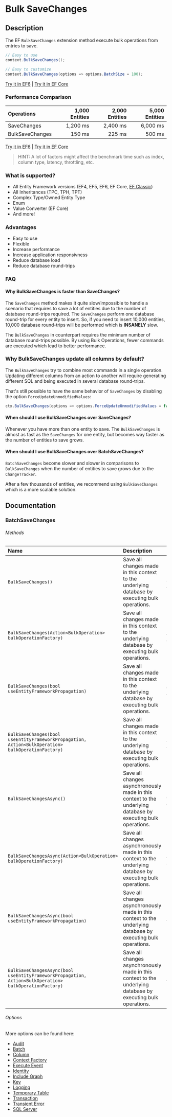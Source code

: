 # Bulk SaveChanges

## Description

The EF `BulkSaveChanges` extension method execute bulk operations from entries to save.

```csharp
// Easy to use
context.BulkSaveChanges();

// Easy to customize
context.BulkSaveChanges(options => options.BatchSize = 100);
```
[Try it in EF6](https://dotnetfiddle.net/MP65WH) | [Try it in EF Core](https://dotnetfiddle.net/4nbecz)

### Performance Comparison

| Operations       | 1,000 Entities | 2,000 Entities | 5,000 Entities |
| :--------------- | -------------: | -------------: | -------------: |
| SaveChanges      | 1,200 ms       | 2,400 ms       | 6,000 ms       |
| BulkSaveChanges  | 150 ms         | 225 ms         | 500 ms         |

[Try it in EF6](https://dotnetfiddle.net/4FLmNE) | [Try it in EF Core](https://dotnetfiddle.net/Oshg3S)

> HINT: A lot of factors might affect the benchmark time such as index, column type, latency, throttling, etc.

### What is supported?
- All Entity Framework versions (EF4, EF5, EF6, EF Core, [EF Classic](https://entityframework-classic.net/))
- All Inheritances (TPC, TPH, TPT)
- Complex Type/Owned Entity Type
- Enum
- Value Converter (EF Core)
- And more!

### Advantages
- Easy to use
- Flexible
- Increase performance
- Increase application responsivness
- Reduce database load
- Reduce database round-trips

### FAQ

#### Why BulkSaveChanges is faster than SaveChanges?
The `SaveChanges` method makes it quite slow/impossible to handle a scenario that requires to save a lot of entities due to the number of database round-trips required. The `SaveChanges` perform one database round-trip for every entity to insert. So, if you need to insert 10,000 entities, 10,000 database round-trips will be performed which is **INSANELY** slow.

The `BulkSaveChanges` in counterpart requires the minimum number of database round-trips possible. By using Bulk Operations, fewer commands are executed which lead to better performance.

### Why BulkSaveChanges update all columns by default?
The `BulkSaveChanges` try to combine most commands in a single operation. Updating different columns from an action to another will require generating different SQL and being executed in several database round-trips.

That's still possible to have the same behavior of `SaveChanges` by disabling the option `ForceUpdateUnmodifiedValues`:

```csharp
ctx.BulkSaveChanges(options => options.ForceUpdateUnmodifiedValues = false);
```

#### When should I use BulkSaveChanges over SaveChanges?
Whenever you have more than one entity to save. The `BulkSaveChanges` is almost as fast as the `SaveChanges` for one entity, but becomes way faster as the number of entities to save grows.

#### When should I use BulkSaveChanges over BatchSaveChanges?
`BatchSaveChanges` become slower and slower in comparisons to `BulkSaveChanges` when the number of entities to save grows due to the `ChangeTracker`.

After a few thousands of entities, we recommend using `BulkSaveChanges` which is a more scalable solution.

## Documentation

### BatchSaveChanges

###### Methods

| Name | Description | Example |
| :--- | :---------- | :------ |
| `BulkSaveChanges()` | Save all changes made in this context to the underlying database by executing bulk operations. | [EF6](https://dotnetfiddle.net/nKd0mT) / [EFCore](https://dotnetfiddle.net/s0NxkN)|
| `BulkSaveChanges(Action<BulkOperation> bulkOperationFactory)` | Save all changes made in this context to the underlying database by executing bulk operations. | [EF6](https://dotnetfiddle.net/lJVdXR) / [EFCore](https://dotnetfiddle.net/yd4iaz)|
| `BulkSaveChanges(bool useEntityFrameworkPropagation)` | Save all changes made in this context to the underlying database by executing bulk operations. | [EF6](https://dotnetfiddle.net/ZWNQPA) / [EFCore](https://dotnetfiddle.net/rQS1u5)|
| `BulkSaveChanges(bool useEntityFrameworkPropagation, Action<BulkOperation> bulkOperationFactory)` | Save all changes made in this context to the underlying database by executing bulk operations. | [EF6](https://dotnetfiddle.net/Aqp0EK) / [EFCore](https://dotnetfiddle.net/FJ4dYY)|
| `BulkSaveChangesAsync()` | Save all changes asynchronously made in this context to the underlying database by executing bulk operations. | [EF6](https://dotnetfiddle.net/7kVnBm) / [EFCore](https://dotnetfiddle.net/ZZmHPK) |
| `BulkSaveChangesAsync(Action<BulkOperation> bulkOperationFactory)` | Save all changes asynchronously made in this context to the underlying database by executing bulk operations. | [EF6](https://dotnetfiddle.net/57KsGn) / [EFCore](https://dotnetfiddle.net/1oaxd1) |
| `BulkSaveChangesAsync(bool useEntityFrameworkPropagation)` | Save all changes asynchronously made in this context to the underlying database by executing bulk operations. | [EF6](https://dotnetfiddle.net/uT7k8i) |
| `BulkSaveChangesAsync(bool useEntityFrameworkPropagation, Action<BulkOperation> bulkOperationFactory)` | Save all changes asynchronously made in this context to the underlying database by executing bulk operations. | [EF6](https://dotnetfiddle.net/Nzyi7N) |

###### Options
More options can be found here:

- [Audit](https://entityframework-extensions.net/audit)
- [Batch](https://entityframework-extensions.net/batch)
- [Column](https://entityframework-extensions.net/column)
- [Context Factory](https://entityframework-extensions.net/context-factory)
- [Execute Event](https://entityframework-extensions.net/execute-event)
- [Identity](https://entityframework-extensions.net/identity)
- [Include Graph](https://entityframework-extensions.net/include-graph)
- [Key](https://entityframework-extensions.net/key)
- [Logging](https://entityframework-extensions.net/logging)
- [Temporary Table](https://entityframework-extensions.net/temporary-table)
- [Transaction](https://entityframework-extensions.net/transaction)
- [Transient Error](https://entityframework-extensions.net/transient-error)
- [SQL Server](https://entityframework-extensions.net/sql-server)

